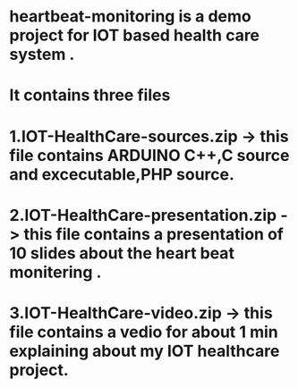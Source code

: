 # heartbeat-monitoring is a demo project for IOT based health care system . 
# It contains three files
# 1.IOT-HealthCare-sources.zip -> this file contains ARDUINO C++,C source and excecutable,PHP source.
# 2.IOT-HealthCare-presentation.zip -> this file contains a presentation of 10 slides about the heart beat monitering .
# 3.IOT-HealthCare-video.zip -> this file contains a vedio for about 1 min explaining about my IOT healthcare project.
